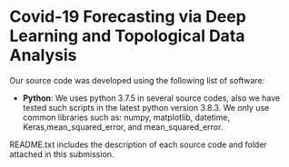 # Covid-19 Forecasting via Deep Learning and Topological Data Analysis

Our source code was developed using the following list of software:

* **Python**:  We uses python 3.7.5 in several source codes, also we have tested such scripts in the latest python version 3.8.3. We only use common libraries such as: numpy, matplotlib, datetime, Keras,mean_squared_error, and mean_squared_error. 




README.txt includes the description of each source code and folder attached in this submission.
